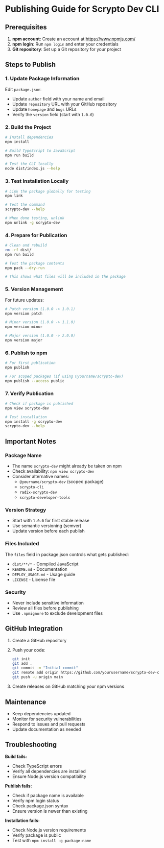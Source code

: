 # Publishing Guide for Scrypto Dev CLI

## Prerequisites

1. **npm account**: Create an account at https://www.npmjs.com/
2. **npm login**: Run `npm login` and enter your credentials
3. **Git repository**: Set up a Git repository for your project

## Steps to Publish

### 1. Update Package Information

Edit `package.json`:
- Update `author` field with your name and email
- Update `repository` URL with your GitHub repository
- Update `homepage` and `bugs` URLs
- Verify the `version` field (start with `1.0.0`)

### 2. Build the Project

```bash
# Install dependencies
npm install

# Build TypeScript to JavaScript
npm run build

# Test the CLI locally
node dist/index.js --help
```

### 3. Test Installation Locally

```bash
# Link the package globally for testing
npm link

# Test the command
scrypto-dev --help

# When done testing, unlink
npm unlink -g scrypto-dev
```

### 4. Prepare for Publication

```bash
# Clean and rebuild
rm -rf dist/
npm run build

# Test the package contents
npm pack --dry-run

# This shows what files will be included in the package
```

### 5. Version Management

For future updates:
```bash
# Patch version (1.0.0 -> 1.0.1)
npm version patch

# Minor version (1.0.0 -> 1.1.0)
npm version minor

# Major version (1.0.0 -> 2.0.0)
npm version major
```

### 6. Publish to npm

```bash
# For first publication
npm publish

# For scoped packages (if using @yourname/scrypto-dev)
npm publish --access public
```

### 7. Verify Publication

```bash
# Check if package is published
npm view scrypto-dev

# Test installation
npm install -g scrypto-dev
scrypto-dev --help
```

## Important Notes

### Package Name
- The name `scrypto-dev` might already be taken on npm
- Check availability: `npm view scrypto-dev`
- Consider alternative names:
  - `@yourname/scrypto-dev` (scoped package)
  - `scrypto-cli`
  - `radix-scrypto-dev`
  - `scrypto-developer-tools`

### Version Strategy
- Start with `1.0.0` for first stable release
- Use semantic versioning (semver)
- Update version before each publish

### Files Included
The `files` field in package.json controls what gets published:
- `dist/**/*` - Compiled JavaScript
- `README.md` - Documentation
- `DEPLOY_USAGE.md` - Usage guide
- `LICENSE` - License file

### Security
- Never include sensitive information
- Review all files before publishing
- Use `.npmignore` to exclude development files

## GitHub Integration

1. Create a GitHub repository
2. Push your code:
   ```bash
   git init
   git add .
   git commit -m "Initial commit"
   git remote add origin https://github.com/yourusername/scrypto-dev-cli.git
   git push -u origin main
   ```

3. Create releases on GitHub matching your npm versions

## Maintenance

- Keep dependencies updated
- Monitor for security vulnerabilities
- Respond to issues and pull requests
- Update documentation as needed

## Troubleshooting

**Build fails:**
- Check TypeScript errors
- Verify all dependencies are installed
- Ensure Node.js version compatibility

**Publish fails:**
- Check if package name is available
- Verify npm login status
- Check package.json syntax
- Ensure version is newer than existing

**Installation fails:**
- Check Node.js version requirements
- Verify package is public
- Test with `npm install -g package-name`